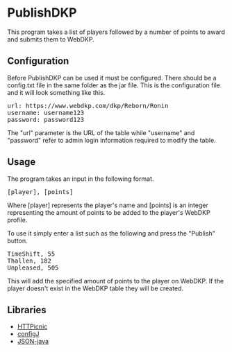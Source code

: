 # PublishDKP

This program takes a list of players followed by a number of points to award and submits them to WebDKP.

## Configuration

Before PublishDKP can be used it must be configured. There should be a config.txt file in the same folder as the jar file. This is the configuration file and it will look something like this.

<pre>
url: https://www.webdkp.com/dkp/Reborn/Ronin
username: username123
password: password123
</pre>

The "url" parameter is the URL of the table while "username" and "password" refer to admin login information required to modify the table.

## Usage

The program takes an input in the following format.
<pre>[player], [points]</pre>
Where [player] represents the player's name and [points] is an integer representing the amount of points to be added to the player's WebDKP profile.

To use it simply enter a list such as the following and press the "Publish" button.

<pre>
TimeShift, 55
Thallen, 182
Unpleased, 505
</pre>

This will add the specified amount of points to the player on WebDKP. If the player doesn't exist in the WebDKP table they will be created.

## Libraries

* [HTTPicnic](https://github.com/henry-anderson/HTTPicnic)
* [configJ](https://github.com/henry-anderson/configJ)
* [JSON-java](https://github.com/stleary/JSON-java)
